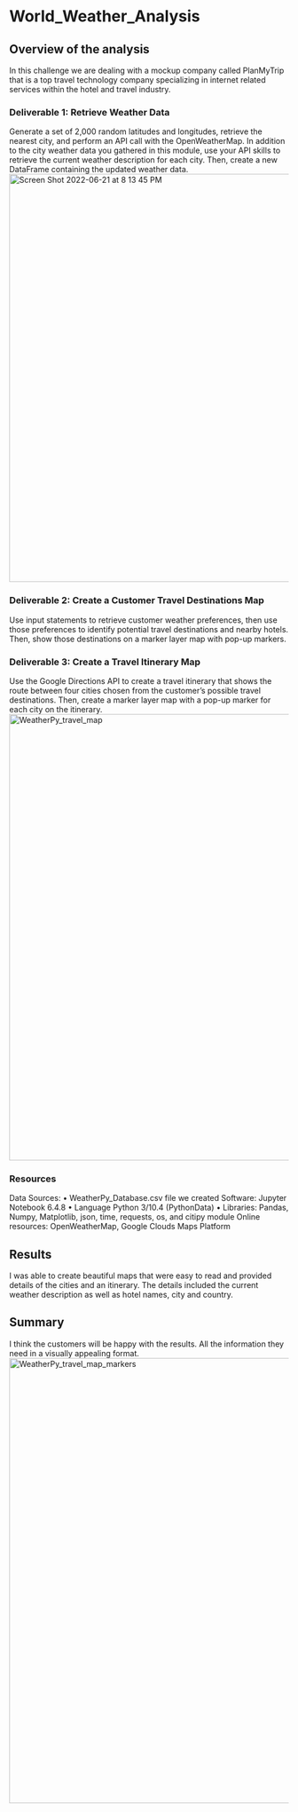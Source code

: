 # World_Weather_Analysis

## Overview of the analysis
In this challenge we are dealing with a mockup company called PlanMyTrip that is a top travel technology company specializing in internet related services within the hotel and travel industry. 

### Deliverable 1: Retrieve Weather Data
Generate a set of 2,000 random latitudes and longitudes, retrieve the nearest city, and perform an API call with the OpenWeatherMap. In addition to the city weather data you gathered in this module, use your API skills to retrieve the current weather description for each city. Then, create a new DataFrame containing the updated weather data.
<img width="735" alt="Screen Shot 2022-06-21 at 8 13 45 PM" src="https://user-images.githubusercontent.com/105124485/174916849-ab280c70-d341-468d-98dd-324ee8938f9f.png">


### Deliverable 2: Create a Customer Travel Destinations Map
Use input statements to retrieve customer weather preferences, then use those preferences to identify potential travel destinations and nearby hotels. Then, show those destinations on a marker layer map with pop-up markers.

### Deliverable 3: Create a Travel Itinerary Map
Use the Google Directions API to create a travel itinerary that shows the route between four cities chosen from the customer’s possible travel destinations. Then, create a marker layer map with a pop-up marker for each city on the itinerary.
<img width="804" alt="WeatherPy_travel_map" src="https://user-images.githubusercontent.com/105124485/174916581-0fd72d71-a6bf-47c6-bdd4-d2e01ac07e80.png">

### Resources
Data Sources: • WeatherPy_Database.csv file we created
Software: Jupyter Notebook 6.4.8 • Language Python 3/10.4 (PythonData) • 
Libraries: Pandas, Numpy, Matplotlib, json, time, requests, os, and citipy module
Online resources: OpenWeatherMap, Google Clouds Maps Platform

## Results
I was able to create beautiful maps that were easy to read and provided details of the cities and an itinerary.  The details included the current weather description as well as hotel names, city and country.

## Summary
I think the customers will be happy with the results.  All the information they need in a visually appealing format.
<img width="802" alt="WeatherPy_travel_map_markers" src="https://user-images.githubusercontent.com/105124485/174916491-1e8f6496-cefd-430b-a3dd-ecdad601b8aa.png">
